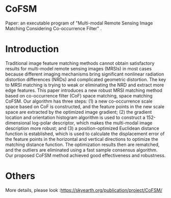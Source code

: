 # CoFSM
Paper: an executable program of "Multi-modal Remote Sensing Image Matching Considering Co-occurrence Filter" .

# Introduction
   Traditional image feature matching methods cannot obtain satisfactory results for multi-model remote sensing images (MRSIs) in most cases because different imaging mechanisms bring significant nonlinear radiation distortion differences (NRDs) and complicated geometric distortion. The key to MRSI matching is trying to weak or eliminating the NRD and extract more edge features. This paper introduces a new robust MRSI matching method based on co-occurrence filter (CoF) space matching, space matching CoFSM. Our algorithm has three steps: (1) a new co-occurrence scale space based on CoF is constructed, and the feature points in the new scale space are extracted by the optimized image gradient; (2) the gradient location and orientation histogram algorithm is used to construct a 152-dimensional log-polar descriptor, which makes the multi-modal image description more robust; and (3) a position-optimized Euclidean distance function is established, which is used to calculate the displacement error of the feature points in the horizontal and vertical directions to optimize the matching distance function. The optimization results then are rematched, and the outliers are eliminated using a fast sample consensus algorithm. Our proposed CoFSM method achieved good effectiveness and robustness.
   
# Others

More details, please look :https://skyearth.org/publication/project/CoFSM/  
 
